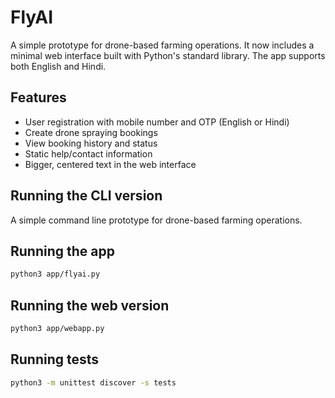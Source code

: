 # FlyAI

A simple prototype for drone-based farming operations. It now includes a minimal
web interface built with Python's standard library.
The app supports both English and Hindi.

## Features
- User registration with mobile number and OTP (English or Hindi)
- Create drone spraying bookings
- View booking history and status
- Static help/contact information
- Bigger, centered text in the web interface

## Running the CLI version
A simple command line prototype for drone-based farming operations.

## Running the app
```bash
python3 app/flyai.py
```

## Running the web version
```bash
python3 app/webapp.py
```

## Running tests
```bash
python3 -m unittest discover -s tests
```